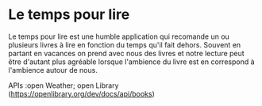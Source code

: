 # Le temps pour lire 
Le temps pour lire est une humble application qui recomande un ou plusieurs livres à lire en fonction du temps qu'il fait dehors. Souvent en partant en vacances on prend avec nous des livres et notre lecture peut être d'autant plus agréable lorsque l'ambience du livre est en correspond à l'ambience autour de nous. 



APIs :open Weather; open Library (https://openlibrary.org/dev/docs/api/books)
